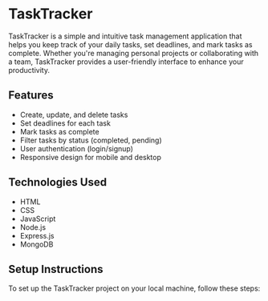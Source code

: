 # TaskTracker

TaskTracker is a simple and intuitive task management application that helps you keep track of your daily tasks, set deadlines, and mark tasks as complete. Whether you're managing personal projects or collaborating with a team, TaskTracker provides a user-friendly interface to enhance your productivity.

## Features

- Create, update, and delete tasks
- Set deadlines for each task
- Mark tasks as complete
- Filter tasks by status (completed, pending)
- User authentication (login/signup)
- Responsive design for mobile and desktop

## Technologies Used

- HTML
- CSS
- JavaScript
- Node.js
- Express.js
- MongoDB

## Setup Instructions

To set up the TaskTracker project on your local machine, follow these steps:
